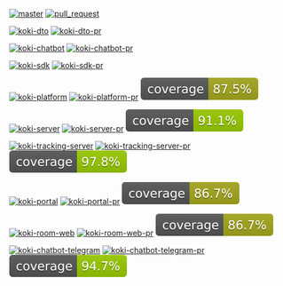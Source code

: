 [![master](https://github.com/wutsi/koki-mono/actions/workflows/_master.yml/badge.svg)](https://github.com/wutsi/koki-mono/actions/workflows/_master.yml)
[![pull_request](https://github.com/wutsi/koki-mono/actions/workflows/_pr.yml/badge.svg)](https://github.com/wutsi/koki-mono/actions/workflows/_pr.yml)

[![koki-dto](https://github.com/wutsi/koki-mono/actions/workflows/koki-dto-master.yml/badge.svg)](https://github.com/wutsi/koki-mono/actions/workflows/koki-dto-master.yml)
[![koki-dto-pr](https://github.com/wutsi/koki-mono/actions/workflows/koki-dto-pr.yml/badge.svg)](https://github.com/wutsi/koki-mono/actions/workflows/koki-dto-pr.yml)

[![koki-chatbot](https://github.com/wutsi/koki-mono/actions/workflows/koki-chatbot-master.yml/badge.svg)](https://github.com/wutsi/koki-mono/actions/workflows/koki-chatbot-master.yml)
[![koki-chatbot-pr](https://github.com/wutsi/koki-mono/actions/workflows/koki-chatbot-pr.yml/badge.svg)](https://github.com/wutsi/koki-mono/actions/workflows/koki-chatbot-pr.yml)

[![koki-sdk](https://github.com/wutsi/koki-mono/actions/workflows/koki-sdk-master.yml/badge.svg)](https://github.com/wutsi/koki-mono/actions/workflows/koki-sdk-master.yml)
[![koki-sdk-pr](https://github.com/wutsi/koki-mono/actions/workflows/koki-sdk-pr.yml/badge.svg)](https://github.com/wutsi/koki-mono/actions/workflows/koki-sdk-pr.yml)

[![koki-platform](https://github.com/wutsi/koki-mono/actions/workflows/koki-platform-master.yml/badge.svg)](https://github.com/wutsi/koki-mono/actions/workflows/koki-platform-master.yml)
[![koki-platform-pr](https://github.com/wutsi/koki-mono/actions/workflows/koki-platform-pr.yml/badge.svg)](https://github.com/wutsi/koki-mono/actions/workflows/koki-platform-pr.yml)
![Coverage](.github/badges/koki-platform-jococo.svg)

[![koki-server](https://github.com/wutsi/koki-mono/actions/workflows/koki-server-master.yml/badge.svg)](https://github.com/wutsi/koki-mono/actions/workflows/koki-server-master.yml)
[![koki-server-pr](https://github.com/wutsi/koki-mono/actions/workflows/koki-server-pr.yml/badge.svg)](https://github.com/wutsi/koki-mono/actions/workflows/koki-server-pr.yml)
![Coverage](.github/badges/koki-server-jococo.svg)

[![koki-tracking-server](https://github.com/wutsi/koki-mono/actions/workflows/koki-tracking-server-master.yml/badge.svg)](https://github.com/wutsi/koki-mono/actions/workflows/koki-tracking-server-master.yml)
[![koki-tracking-server-pr](https://github.com/wutsi/koki-mono/actions/workflows/koki-tracking-server-pr.yml/badge.svg)](https://github.com/wutsi/koki-mono/actions/workflows/koki-tracking-server-pr.yml)
![Coverage](.github/badges/koki-tracking-server-jococo.svg)

[![koki-portal](https://github.com/wutsi/koki-mono/actions/workflows/koki-portal-master.yml/badge.svg)](https://github.com/wutsi/koki-mono/actions/workflows/koki-portal-master.yml)
[![koki-portal-pr](https://github.com/wutsi/koki-mono/actions/workflows/koki-portal-pr.yml/badge.svg)](https://github.com/wutsi/koki-mono/actions/workflows/koki-portal-pr.yml)
![Coverage](.github/badges/koki-portal-jococo.svg)

[![koki-room-web](https://github.com/wutsi/koki-mono/actions/workflows/koki-room-web-master.yml/badge.svg)](https://github.com/wutsi/koki-mono/actions/workflows/koki-room-web-master.yml)
[![koki-room-web-pr](https://github.com/wutsi/koki-mono/actions/workflows/koki-room-web-pr.yml/badge.svg)](https://github.com/wutsi/koki-mono/actions/workflows/koki-room-web-pr.yml)
![Coverage](.github/badges/koki-room-web-jococo.svg)

[![koki-chatbot-telegram](https://github.com/wutsi/koki-mono/actions/workflows/koki-chatbot-telegram-master.yml/badge.svg)](https://github.com/wutsi/koki-mono/actions/workflows/koki-chatbot-telegram-master.yml)
[![koki-chatbot-telegram-pr](https://github.com/wutsi/koki-mono/actions/workflows/koki-chatbot-telegram-pr.yml/badge.svg)](https://github.com/wutsi/koki-mono/actions/workflows/koki-chatbot-telegram-pr.yml)
![Coverage](.github/badges/koki-chatbot-telegram-jococo.svg)
